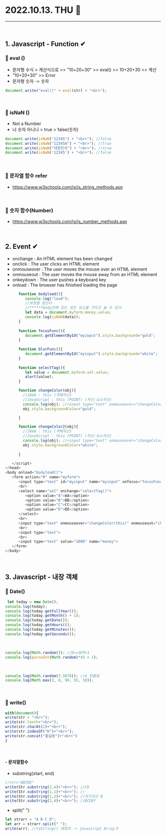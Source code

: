 # 2022.10.13. THU 📅
----------------
<br>

## 1. Javascript - Function ✔
### 🔔 eval ()
- 문자형 수식 > 계산식으로 >> "10+20+30" >> eval() >> 10+20+30 >> 계산
- "10+20+30" >> Error
- 문자형 숫자 -> 숫자
```js
document.write("eval()" + eval(str) + "<br>");
```
<br>

### 🔔 isNaN ()
- Not a Number
- 너 숫자 아니니 > true > false(숫자)
```js
document.write(isNaN("12345") + "<br>"); //false
document.write(isNaN("12345A") + "<br>"); //true
document.write(isNaN("대한민국") + "<br>"); //true
document.write(isNaN('12345') + "<br>"); //false
```
<br>

### 🔔 문자열 함수 refer
- https://www.w3schools.com/js/js_string_methods.asp
<br>

### 🔔 숫자 함수(Number)
- https://www.w3schools.com/js/js_number_methods.asp
<br>

## 2. Event ✔
- onchange : An HTML element has been changed
- onclick : The user clicks an HTML element
- onmouseover : The user moves the mouse over an HTML element
- onmouseout : The user moves the mouse away from an HTML element
- onkeydown : The user pushes a keyboard key
- onload : The browser has finished loading the page
```js
      function bodyload(){
         console.log("load");
         //보장을 받는다
         //******body안에 있는 모든 요소를 가지고 놀 수 있다.
         let data = document.myform.money.value;
         console.log(isNaN(data));         
      }
      
      function focusFunc(){
         document.getElementById("myinput").style.background="gold";
      }
      
      function blurFunc(){
         document.getElementById("myinput").style.background="white";
      }
      
      function selectTag(){
         let value = document.myform.sel.value;
         alert(value);
      }

      function changeColor(obj){
        //JAVA : this (객체자신)
        //JavaScript : this (POINT) (자신:요소자신)
        console.log(obj); //<input type="text" onmouseover="changeColor(this)"
        obj.style.backgroundColor="gold";

      }

      function changeColor2(obj){
        //JAVA : this (객체자신)
        //JavaScript : this (POINT) (자신:요소자신)
        console.log(obj); //<input type="text" onmouseover="changeColor(this)"
        obj.style.backgroundColor="white";
        
      }

   </script>
</head>
<body onload="bodyload()">
   <form action="#" name="myform">
      <input type="text" id="myinput" name="myinput" onfocus="focusFunc()" onblur="blurFunc()">
      <br>
      <select name="sel" onchange="selectTag()">
         <option value="A">AA</option>
         <option value="B">BB</option>
         <option value="C">CC</option>
         <option value="D">DD</option>
      </select>
      <br>
      <input type="text" onmouseover="changeColor(this)" onmouseout="changeColor2(this)">
      <br>
      <input type="text">
      <br>
      <input type="text" value="1000" name="money">
   </form>
</body>
```
<br>

## 3. Javascript - 내장 객체
### 🔔 Date()
```js
 let today = new Date();
console.log(today);
console.log(today.getFullYear());
console.log(today.getMonth() + 1);
console.log(today.getDate());
console.log(today.getHours());
console.log(today.getMinutes());
console.log(today.getSeconds());
```
<br>

```js
console.log(Math.random()); //0<=범위<1
console.log(parseInt(Math.random)*45 + 1);
```
<br>

```js
console.log(Math.random(3.5678)); //4 반올림
console.log(Math.max(3, 8, 99, 55, 10));
```
<br>

### 🔔 write()
```js
with(document){
write(str + "<br>");
write(str.lenth+"<br>");
write(str.charAt(2)+"<br>");
write(str.indexOf("D")+"<br>");
write(str.concat("홍길동")+"<br>")
}
```
<br>

#### - 문자열함수
- substring(start, end)
```js
//str="ABCDE"
write(Str.substring(2,4)+"<br>"); //CD
write(Str.substring(1,1)+"<br>"); //
write(Str.substring(1,2)+"<br>"); //자기자신 B
write(Str.substring(2,4)+"<br>"); //BCDEF
```
-  split(" ")
```js
let strarr = "A B C D";
let arr = strarr.split(" ");
write(arr); //toString() 재정의 -> javascript Array가
```